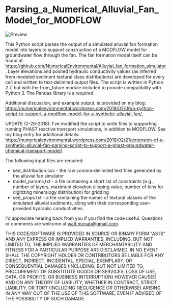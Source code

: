 # Parsing_a_Numerical_Alluvial_Fan_Model_for_MODFLOW

![Preview](https://numericalenvironmental.files.wordpress.com/2018/02/grid_sections.jpg)

This Python script parses the output of a simulated alluvial fan formation model into layers to support construction of a MODFLOW model for groundwater flow through the fan. The fan formation model itself can be found at https://github.com/NumericalEnvironmental/Alluvial_fan_formation_simulator. Layer elevations and posited hydraulic conductivity values (as inferred from modeled sediment textural class distributions) are developed for every cell and written to text-delimited output files. The script is written in Python 2.7, but with the from_future module included to provide compatibility with Python 3. The Pandas library is a required.

Additional discussion, and example output, is provided on my blog: https://numericalenvironmental.wordpress.com/2018/02/06/a-python-script-to-support-a-modflow-model-for-a-synthetic-alluvial-fan/.

UPDATE (2-20-2018): I've modified the script to write files to supporting running PHAST reactive transport simulations, in addition to MODFLOW. See my blog entry for additional details: https://numericalenvironmental.wordpress.com/2018/02/21/extension-of-a-synthetic-alluvial-fan-parsing-script-to-support-a-phast-groundwater-chemical-transport-model/.

The following input files are required:

* sed_distribution.csv - the raw comma-delimited text files generated by the alluvial fan simulator
* model_params,txt - a file containing a short list of constraints (e.g., number of layers, maximum elevation clipping value, number of bins for digitizing mineralogy distribution) for gridding
* sed_props.txt - a file containing the names of textural classes of the simulated alluvial sediments, along with their corresponding user-provided hydraulic conductivities.

I'd appreciate hearing back from you if you find the code useful. Questions or comments are welcome at walt.mcnab@gmail.com.

THIS CODE/SOFTWARE IS PROVIDED IN SOURCE OR BINARY FORM "AS IS" AND ANY EXPRESS OR IMPLIED WARRANTIES, INCLUDING, BUT NOT LIMITED TO, THE IMPLIED WARRANTIES OF MERCHANTABILITY AND FITNESS FOR A PARTICULAR PURPOSE ARE DISCLAIMED. IN NO EVENT SHALL THE COPYRIGHT HOLDER OR CONTRIBUTORS BE LIABLE FOR ANY DIRECT, INDIRECT, INCIDENTAL, SPECIAL, EXEMPLARY, OR CONSEQUENTIAL DAMAGES (INCLUDING, BUT NOT LIMITED TO, PROCUREMENT OF SUBSTITUTE GOODS OR SERVICES; LOSS OF USE, DATA, OR PROFITS; OR BUSINESS INTERRUPTION) HOWEVER CAUSED AND ON ANY THEORY OF LIABILITY, WHETHER IN CONTRACT, STRICT LIABILITY, OR TORT (INCLUDING NEGLIGENCE OR OTHERWISE) ARISING IN ANY WAY OUT OF THE USE OF THIS SOFTWARE, EVEN IF ADVISED OF THE POSSIBILITY OF SUCH DAMAGE.
